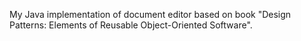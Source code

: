 My Java implementation of document editor based on book "Design Patterns: Elements of Reusable Object-Oriented Software".